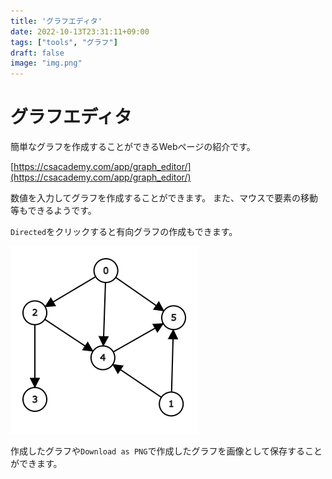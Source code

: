```yaml
---
title: 'グラフエディタ'
date: 2022-10-13T23:31:11+09:00
tags: ["tools", "グラフ"]
draft: false
image: "img.png"
---
```

# グラフエディタ

簡単なグラフを作成することができるWebページの紹介です。

[https://csacademy.com/app/graph_editor/](https://csacademy.com/app/graph_editor/)

数値を入力してグラフを作成することができます。
また、マウスで要素の移動等もできるようです。

`Directed`をクリックすると有向グラフの作成もできます。

![img_1.png](img_1.png)

作成したグラフや`Download as PNG`で作成したグラフを画像として保存することができます。
